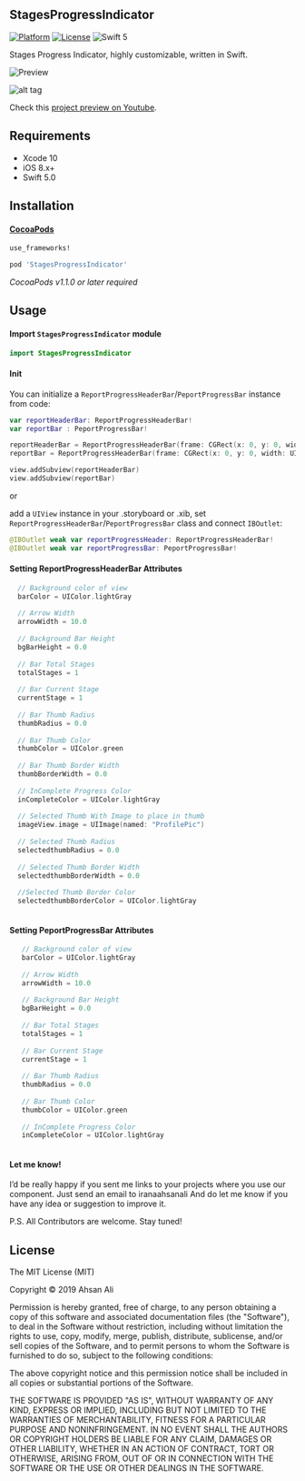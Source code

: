 ## StagesProgressIndicator
[![Platform](http://img.shields.io/badge/platform-iOS-blue.svg?style=flat)](https://cocoapods.org/?q=segmentio) [![License](http://img.shields.io/badge/license-MIT-green.svg?style=flat)](https://github.com/Yalantis/Segmentio/blob/master/LICENSE) ![Swift 5](https://img.shields.io/badge/Swift-5-orange.svg) 

Stages Progress Indicator, highly customizable, written in Swift.

![Preview](https://raw.github.com/iranaahsanali/StagesProgressIndicator/master/Assets/preview-1.gif)

![alt tag](https://raw.github.com/iranaahsanali/StagesProgressIndicator/master/Assets/preview_image.png)

Check this <a href="https://youtu.be/8qKxXh88ZR4">project preview on Youtube</a>.

## Requirements

- Xcode 10
- iOS 8.x+
- Swift 5.0

## Installation

#### [CocoaPods](http://cocoapods.org)
```ruby
use_frameworks! 

pod 'StagesProgressIndicator'
```

*CocoaPods v1.1.0 or later required*


## Usage
#### Import `StagesProgressIndicator` module
```swift
import StagesProgressIndicator
```

#### Init
You can initialize a `ReportProgressHeaderBar`/`PeportProgressBar`  instance from code:

```swift
var reportHeaderBar: ReportProgressHeaderBar!
var reportBar : PeportProgressBar!

reportHeaderBar = ReportProgressHeaderBar(frame: CGRect(x: 0, y: 0, width: UIScreen.main.bounds.width, height: 50))
reportBar = ReportProgressHeaderBar(frame: CGRect(x: 0, y: 0, width: UIScreen.main.bounds.width, height: 50))

view.addSubview(reportHeaderBar)
view.addSubview(reportBar)

```

or

add a `UIView` instance in your .storyboard or .xib, set `ReportProgressHeaderBar`/`PeportProgressBar` class and connect `IBOutlet`:

```swift
@IBOutlet weak var reportProgressHeader: ReportProgressHeaderBar!
@IBOutlet weak var reportProgressBar: PeportProgressBar!
```

#### Setting ReportProgressHeaderBar Attributes
```swift
  // Background color of view
  barColor = UIColor.lightGray
    
  // Arrow Width
  arrowWidth = 10.0
    
  // Background Bar Height
  bgBarHeight = 0.0
    
  // Bar Total Stages
  totalStages = 1
    
  // Bar Current Stage
  currentStage = 1
    
  // Bar Thumb Radius
  thumbRadius = 0.0
    
  // Bar Thumb Color
  thumbColor = UIColor.green
    
  // Bar Thumb Border Width
  thumbBorderWidth = 0.0
    
  // InComplete Progress Color
  inCompleteColor = UIColor.lightGray
    
  // Selected Thumb With Image to place in thumb
  imageView.image = UIImage(named: "ProfilePic")
    
  // Selected Thumb Radius
  selectedthumbRadius = 0.0
    
  // Selected Thumb Border Width
  selectedthumbBorderWidth = 0.0
    
  //Selected Thumb Border Color
  selectedthumbBorderColor = UIColor.lightGray
    
```

#### Setting PeportProgressBar Attributes
```swift
   // Background color of view
   barColor = UIColor.lightGray
    
   // Arrow Width
   arrowWidth = 10.0
    
   // Background Bar Height
   bgBarHeight = 0.0
    
   // Bar Total Stages
   totalStages = 1
    
   // Bar Current Stage
   currentStage = 1
    
   // Bar Thumb Radius
   thumbRadius = 0.0
    
   // Bar Thumb Color
   thumbColor = UIColor.green
    
   // InComplete Progress Color
   inCompleteColor = UIColor.lightGray
    
```

#### Let me know!
I’d be really happy if you sent me links to your projects where you use our component. Just send an email to iranaahsanali And do let me know if you have any idea or suggestion to improve it.

P.S. All Contributors are welcome. Stay tuned!

## License

The MIT License (MIT)

Copyright © 2019 Ahsan Ali

Permission is hereby granted, free of charge, to any person obtaining a copy
of this software and associated documentation files (the "Software"), to deal
in the Software without restriction, including without limitation the rights
to use, copy, modify, merge, publish, distribute, sublicense, and/or sell
copies of the Software, and to permit persons to whom the Software is
furnished to do so, subject to the following conditions:

The above copyright notice and this permission notice shall be included in
all copies or substantial portions of the Software.

THE SOFTWARE IS PROVIDED "AS IS", WITHOUT WARRANTY OF ANY KIND, EXPRESS OR
IMPLIED, INCLUDING BUT NOT LIMITED TO THE WARRANTIES OF MERCHANTABILITY,
FITNESS FOR A PARTICULAR PURPOSE AND NONINFRINGEMENT. IN NO EVENT SHALL THE
AUTHORS OR COPYRIGHT HOLDERS BE LIABLE FOR ANY CLAIM, DAMAGES OR OTHER
LIABILITY, WHETHER IN AN ACTION OF CONTRACT, TORT OR OTHERWISE, ARISING FROM,
OUT OF OR IN CONNECTION WITH THE SOFTWARE OR THE USE OR OTHER DEALINGS IN
THE SOFTWARE.

